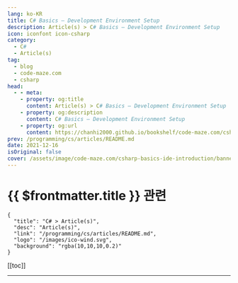 ```yaml
---
lang: ko-KR
title: C# Basics – Development Environment Setup
description: Article(s) > C# Basics – Development Environment Setup
icon: iconfont icon-csharp
category: 
  - C#
  - Article(s)
tag: 
  - blog
  - code-maze.com
  - csharp
head:  
  - - meta:
    - property: og:title
      content: Article(s) > C# Basics – Development Environment Setup
    - property: og:description
      content: C# Basics – Development Environment Setup
    - property: og:url
      content: https://chanhi2000.github.io/bookshelf/code-maze.com/csharp-basics-ide-introduction.html
prev: /programming/cs/articles/README.md
date: 2021-12-16
isOriginal: false
cover: /assets/image/code-maze.com/csharp-basics-ide-introduction/banner.png
---
```


# {{ $frontmatter.title }} 관련

```component VPCard
{
  "title": "C# > Article(s)",
  "desc": "Article(s)",
  "link": "/programming/cs/articles/README.md",
  "logo": "/images/ico-wind.svg",
  "background": "rgba(10,10,10,0.2)"
}
```

[[toc]]

---

<SiteInfo
  name="C# Basics – Development Environment Setup"
  desc="Find out the basics about Visual Studio 2017 environment. How we can use it in our complete tutorial and how it can help us with our examples."
  url="https://code-maze.com/csharp-basics-ide-introduction/"
  logo="/assets/image/code-maze.com/favicon.png"
  preview="/assets/image/code-maze.com/csharp-basics-ide-introduction/banner.png"/>

<!-- TODO: 작성 -->
